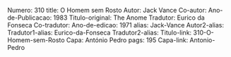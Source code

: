 Numero: 310
title: O Homem sem Rosto
Autor: Jack Vance
Co-autor: 
Ano-de-Publicacao: 1983
Titulo-original: The Anome
Tradutor: Eurico da Fonseca
Co-tradutor: 
Ano-de-edicao: 1971
alias: Jack-Vance
Autor2-alias: 
Tradutor1-alias: Eurico-da-Fonseca
Tradutor2-alias: 
Titulo-link: 310-O-Homem-sem-Rosto
Capa: António Pedro
pags: 195
Capa-link: Antonio-Pedro